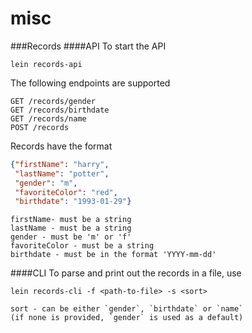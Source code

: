 # misc

###Records
####API
To start the API
```
lein records-api
``` 

The following endpoints are supported
```
GET /records/gender
GET /records/birthdate
GET /records/name
POST /records
```

Records have the format
```json
{"firstName": "harry",
 "lastName": "potter",
 "gender": "m",
 "favoriteColor": "red",
 "birthdate": "1993-01-29"}
```

```
firstName- must be a string
lastName - must be a string
gender - must be 'm' or 'f'
favoriteColor - must be a string
birthdate - must be in the format 'YYYY-mm-dd'
```

####CLI
To parse and print out the records in a file, use
```
lein records-cli -f <path-to-file> -s <sort> 

sort - can be either `gender`, `birthdate` or `name`
(if none is provided, `gender` is used as a default)
```